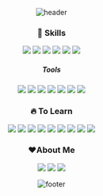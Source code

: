<div align='center'>
  
![header](https://capsule-render.vercel.app/api?type=waving&color=E3A6AE&height=300&section=header&text=Hello,%20World!%20👋&fontSize=40)

### 💪 Skills
<img src="https://img.shields.io/badge/HTML5-E34F26?style=flat-square&logo=HTML5&logoColor=white" />
<img src="https://img.shields.io/badge/CSS3-1572B6?style=flat-square&logo=CSS3&logoColor=white" />
<img src="https://img.shields.io/badge/JavaScript-F7DF1E?style=flat-square&logo=JavaScript&logoColor=white" />
<img src="https://img.shields.io/badge/jQuery-0769AD?style=flat-square&logo=jQuery&logoColor=white" />
<img src="https://img.shields.io/badge/SCSS-CC6699?style=flat-square&logo=sass&logoColor=white" />
<img src="https://img.shields.io/badge/angularjs-E23237?style=flat-square&logo=angularjs&logoColor=white" />

##### Tools
<img src="https://img.shields.io/badge/vscode-007ACC?style=flat-square&logo=visualstudio&logoColor=white" />
<img src="https://img.shields.io/badge/webstorm-000000?style=flat-square&logo=webstorm&logoColor=white" />
<img src="https://img.shields.io/badge/git-F05032?style=flat-square&logo=git&logoColor=white" />
<img src="https://img.shields.io/badge/Eclipes-2C2255?style=flat-square&logo=eclipseide&logoColor=white" />
<img src="https://img.shields.io/badge/Notion-000000?style=flat-square&logo=notion&logoColor=white" />
<img src="https://img.shields.io/badge/figma-F24E1E?style=flat-square&logo=figma&logoColor=white" />
<img src="https://img.shields.io/badge/jira-0052CC?style=flat-square&logo=jira&logoColor=white" />

### 🔥 To Learn
<img src="https://img.shields.io/badge/react-61DAFB?style=flat-square&logo=react&logoColor=white" />
<img src="https://img.shields.io/badge/nodejs-339933?style=flat-square&logo=nodedotjs&logoColor=white" />
<img src="https://img.shields.io/badge/Java-007396?style=flat-square&logo=OpenJDK&logoColor=white" />
<img src="https://img.shields.io/badge/spring-6DB33F?style=flat-square&logo=spring&logoColor=white" />
<img src="https://img.shields.io/badge/Spring Boot-6DB33F?style=flat-square&logo=springboot&logoColor=white" />
<img src="https://img.shields.io/badge/Spring Security-6DB33F?style=flat-square&logo=springsecurity&logoColor=white" />
<img src="https://img.shields.io/badge/oracledb-F80000?style=flat-square&logo=oracle&logoColor=white" />
<img src="https://img.shields.io/badge/mariadb-003545?style=flat-square&logo=mariadb&logoColor=white" />
<img src="https://img.shields.io/badge/docker-2496ED?style=flat-square&logo=docker&logoColor=white" />

### ❤About Me
<a href="https://121mbp.github.io/room"><img src="https://img.shields.io/badge/github-181717?style=flat-square&logo=github&logoColor=white" /></a>
<a href="https://dominickwon.tistory.com"><img src="https://img.shields.io/badge/tistory-EC4815?style=flat-square&logo=tistory&logoColor=white" /></a>
<a href="mailto:nino09@naver.com"><img src="https://img.shields.io/badge/Naver-03C75A?style=flat-square&logo=naver&logoColor=white" /></a>

![footer](https://capsule-render.vercel.app/api?type=waving&color=E3A6AE&section=footer)
</div>
